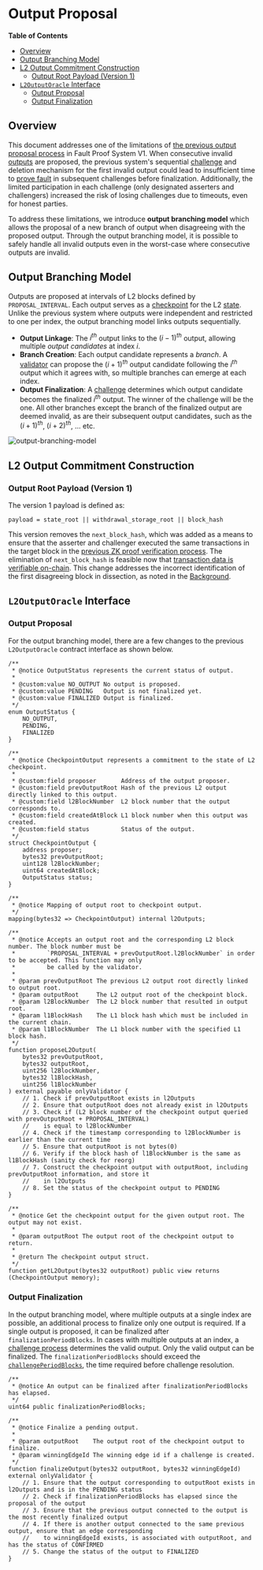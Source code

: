 # Output Proposal

<!-- All glossary references in this file. -->

[g-checkpoint-output]: ../../glossary.md#checkpoint-output
[g-state]: ../../glossary.md#state
[g-validator]: ../../glossary.md#validator

<!-- START doctoc generated TOC please keep comment here to allow auto update -->
<!-- DON'T EDIT THIS SECTION, INSTEAD RE-RUN doctoc TO UPDATE -->
**Table of Contents**

- [Overview](#overview)
- [Output Branching Model](#output-branching-model)
- [L2 Output Commitment Construction](#l2-output-commitment-construction)
  - [Output Root Payload (Version 1)](#output-root-payload-version-1)
- [`L2OutputOracle` Interface](#l2outputoracle-interface)
  - [Output Proposal](#output-proposal)
  - [Output Finalization](#output-finalization)

<!-- END doctoc generated TOC please keep comment here to allow auto update -->

## Overview

This document addresses one of the limitations of
[the previous output proposal process](../../protocol/validation.md#submitting-l2-output-commitments) in Fault Proof
System V1. When consecutive invalid [outputs][g-checkpoint-output] are proposed, the previous system's sequential
[challenge](../../fault-proof/challenge.md) and deletion mechanism for the first invalid output could lead to
insufficient time to [prove fault](../../fault-proof/challenge.md#proving-fault) in subsequent challenges before
finalization. Additionally, the limited participation in each challenge (only designated asserters and challengers)
increased the risk of losing challenges due to timeouts, even for honest parties.

To address these limitations, we introduce **output branching model** which allows the proposal of a new branch of
output when disagreeing with the proposed output. Through the output branching model, it is possible to safely handle
all invalid outputs even in the worst-case where consecutive outputs are invalid.

## Output Branching Model

Outputs are proposed at intervals of L2 blocks defined by `PROPOSAL_INTERVAL`. Each output serves as a
[checkpoint][g-checkpoint-output] for the L2 [state][g-state]. Unlike the previous system where outputs were independent
and restricted to one per index, the output branching model links outputs sequentially.

- **Output Linkage**: The $i^{th}$ output links to the $(i-1)^{th}$ output, allowing multiple _output candidates_ at
  index $i$.
- **Branch Creation**: Each output candidate represents a _branch_. A [validator][g-validator] can propose the
  $(i+1)^{th}$ output candidate following the $i^{th}$ output which it agrees with, so multiple branches can emerge at
  each index.
- **Output Finalization**: A [challenge](./challenge.md) determines which output candidate becomes the finalized
  $i^{th}$ output. The winner of the challenge will be the one. All other branches except the branch of the finalized
  output are deemed invalid, as are their subsequent output candidates, such as the $(i+1)^{th}$, $(i+2)^{th}$, ... etc.

![output-branching-model](../../static/assets/output-branching-model.svg)

## L2 Output Commitment Construction

### Output Root Payload (Version 1)

The version 1 payload is defined as:

```pseudocode
payload = state_root || withdrawal_storage_root || block_hash
```

This version removes the `next_block_hash`, which was added as a means to ensure that the asserter and challenger
executed the same transactions in the target block in the
[previous ZK proof verification process](../../fault-proof/challenge.md#proving-fault). The elimination of
`next_block_hash` is feasible now that [transaction data is verifiable on-chain](./transaction-data-commitment.md). This
change addresses the incorrect identification of the first disagreeing block in dissection, as noted in the
[Background](./overview.md#background).

## `L2OutputOracle` Interface

<!-- markdownlint-disable-next-line MD024 -->
### Output Proposal

For the output branching model, there are a few changes to the previous `L2OutputOracle` contract interface as shown
below.

```solidity
/**
 * @notice OutputStatus represents the current status of output.
 *
 * @custom:value NO_OUTPUT No output is proposed.
 * @custom:value PENDING   Output is not finalized yet.
 * @custom:value FINALIZED Output is finalized.
 */
enum OutputStatus {
    NO_OUTPUT,
    PENDING,
    FINALIZED
}

/**
 * @notice CheckpointOutput represents a commitment to the state of L2 checkpoint.
 *
 * @custom:field proposer       Address of the output proposer.
 * @custom:field prevOutputRoot Hash of the previous L2 output directly linked to this output.
 * @custom:field l2BlockNumber  L2 block number that the output corresponds to.
 * @custom:field createdAtBlock L1 block number when this output was created.
 * @custom:field status         Status of the output.
 */
struct CheckpointOutput {
    address proposer;
    bytes32 prevOutputRoot;
    uint128 l2BlockNumber;
    uint64 createdAtBlock;
    OutputStatus status;
}

/**
 * @notice Mapping of output root to checkpoint output.
 */
mapping(bytes32 => CheckpointOutput) internal l2Outputs;

/**
 * @notice Accepts an output root and the corresponding L2 block number. The block number must be
 *         `PROPOSAL_INTERVAL + prevOutputRoot.l2BlockNumber` in order to be accepted. This function may only
 *         be called by the validator.
 *
 * @param prevOutputRoot The previous L2 output root directly linked to output root.
 * @param outputRoot     The L2 output root of the checkpoint block.
 * @param l2BlockNumber  The L2 block number that resulted in output root.
 * @param l1BlockHash    The L1 block hash which must be included in the current chain.
 * @param l1BlockNumber  The L1 block number with the specified L1 block hash.
 */
function proposeL2Output(
    bytes32 prevOutputRoot,
    bytes32 outputRoot,
    uint256 l2BlockNumber,
    bytes32 l1BlockHash,
    uint256 l1BlockNumber
) external payable onlyValidator {
    // 1. Check if prevOutputRoot exists in l2Outputs
    // 2. Ensure that outputRoot does not already exist in l2Outputs
    // 3. Check if (L2 block number of the checkpoint output queried with prevOutputRoot + PROPOSAL_INTERVAL)
    //    is equal to l2BlockNumber
    // 4. Check if the timestamp corresponding to l2BlockNumber is earlier than the current time
    // 5. Ensure that outputRoot is not bytes(0)
    // 6. Verify if the block hash of l1BlockNumber is the same as l1BlockHash (sanity check for reorg)
    // 7. Construct the checkpoint output with outputRoot, including prevOutputRoot information, and store it
    //    in l2Outputs
    // 8. Set the status of the checkpoint output to PENDING
}

/**
 * @notice Get the checkpoint output for the given output root. The output may not exist.
 *
 * @param outputRoot The output root of the checkpoint output to return.
 *
 * @return The checkpoint output struct.
 */
function getL2Output(bytes32 outputRoot) public view returns (CheckpointOutput memory);
```

### Output Finalization

In the output branching model, where multiple outputs at a single index are possible, an additional process to finalize
only one output is required. If a single output is proposed, it can be finalized after `finalizationPeriodBlocks`. In
cases with multiple outputs at an index, a [challenge process](./challenge.md) determines the valid output. Only the
valid output can be finalized. The `finalizationPeriodBlocks` should exceed the
[`challengePeriodBlocks`](./challenge.md#confirm-by-time), the time required before challenge resolution.

```solidity
/**
 * @notice An output can be finalized after finalizationPeriodBlocks has elapsed.
 */
uint64 public finalizationPeriodBlocks;

/**
 * @notice Finalize a pending output.
 *
 * @param outputRoot    The output root of the checkpoint output to finalize.
 * @param winningEdgeId The winning edge id if a challenge is created.
 */
function finalizeOutput(bytes32 outputRoot, bytes32 winningEdgeId) external onlyValidator {
    // 1. Ensure that the output corresponding to outputRoot exists in l2Outputs and is in the PENDING status
    // 2. Check if finalizationPeriodBlocks has elapsed since the proposal of the output
    // 3. Ensure that the previous output connected to the output is the most recently finalized output
    // 4. If there is another output connected to the same previous output, ensure that an edge corresponding
    //    to winningEdgeId exists, is associated with outputRoot, and has the status of CONFIRMED
    // 5. Change the status of the output to FINALIZED
}
```

